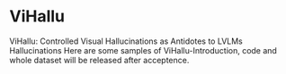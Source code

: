 # ViHallu
ViHallu: Controlled Visual Hallucinations as Antidotes to LVLMs Hallucinations
Here are some samples of ViHallu-Introduction, code and whole dataset will be released after acceptence.
